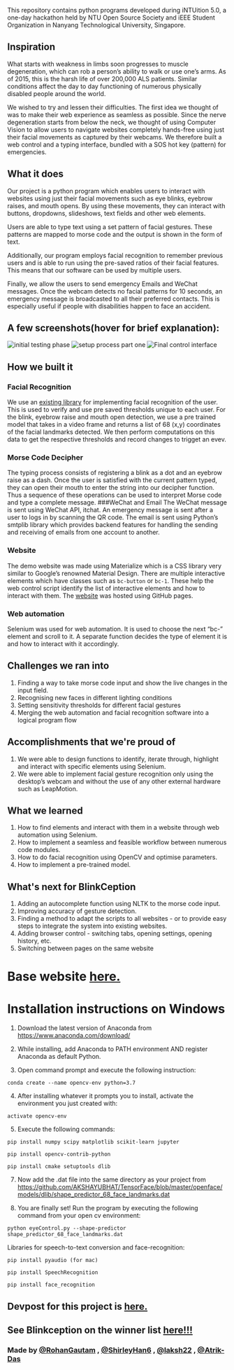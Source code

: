 This repository contains python programs developed during iNTUition 5.0, a one-day hackathon held by NTU Open Source Society and iEEE Student Organization in Nanyang Technological University, Singapore. 

## Inspiration
What starts with weakness in limbs soon progresses to muscle degeneration, which can rob a person’s ability to walk or use one’s arms. As of 2015, this is the harsh life of over 200,000 ALS patients. Similar conditions affect the day to day functioning of numerous physically disabled people around the world. 

We wished to try and lessen their difficulties. The first idea we thought of was to make their web experience  as seamless as possible. Since the nerve degeneration starts from below the neck, we thought of using Computer Vision to allow users to navigate websites completely hands-free using just their facial movements as captured by their webcams. We therefore built a web control and a typing interface, bundled with a SOS hot key (pattern) for emergencies.

## What it does
Our project is a python program which enables users to interact with websites using just their facial movements such as eye blinks, eyebrow raises, and mouth opens. By using these movements, they can interact with buttons, dropdowns, slideshows, text fields and other web elements. 

Users are able to type text using a set pattern of facial gestures. These patterns are mapped to morse code and the output is shown in the form of text.

Additionally, our program employs facial recognition to remember previous users and is able to run using the pre-saved ratios of their facial features. This means that our software can be used by multiple users. 

Finally, we allow the users to send emergency Emails and WeChat messages. Once the webcam detects no facial patterns for 10 seconds, an emergency message is broadcasted to all their preferred contacts. This is especially useful if people with disabilities happen to face an accident.

## A few screenshots(hover for brief explanation):
![initial testing phase](https://user-images.githubusercontent.com/17317792/46990372-977eb180-d133-11e8-9a7d-796a9a8194a6.png "initial testing phase")
![setup process part one](https://user-images.githubusercontent.com/17317792/46990487-170c8080-d134-11e8-9542-e5453dcdb2fa.png "setup process part one")
![Final control interface](https://user-images.githubusercontent.com/17317792/46990488-17a51700-d134-11e8-969b-d6136c0eb9c6.png "Final control interface")

## How we built it
### Facial Recognition
We use an [existing library](https://pypi.org/project/face_recognition/) for implementing facial recognition of the user. This is used to verify and use pre saved thresholds unique to each user. For the blink, eyebrow raise and mouth open detection, we use a pre trained model that takes in a video frame and returns a list of 68 (x,y) coordinates of the facial landmarks detected. We then perform computations on this data to get the respective thresholds and record changes to trigget an evev.
### Morse Code Decipher
The typing process consists of registering a blink as a dot and an eyebrow raise as a dash. Once the user is satisfied with the current pattern typed, they can open their mouth to enter the string into our decipher function. Thus a sequence of these operations can be used to interpret Morse code and type a complete message. 
###WeChat and Email
The WeChat message is sent using WeChat API, itchat. An emergency message is sent after a user to logs in by scanning the QR code. 
The email is sent using Python’s smtplib library which provides backend features for handling the sending and receiving of emails from one account to another.
### Website
The demo website was made using Materialize which is a CSS library very similar to Google’s renowned Material Design. There are multiple interactive elements which have classes such as ```bc-button``` or ```bc-1```. These help the web control script identify the list of interactive elements and how to interact with them. The [website](https://laksh22.github.io/blinkception-site/index.html) was hosted using GitHub pages.
### Web automation
Selenium was used for web automation. It is used to choose the next “bc-” element and scroll to it. A separate function decides the type of element it is and how to interact with it accordingly. 


## Challenges we ran into
1. Finding a way to take morse code input and show the live changes in the input field.
2. Recognising new faces in different lighting conditions
3. Setting sensitivity thresholds for different facial gestures
4. Merging the web automation and facial recognition software into a logical program flow

## Accomplishments that we're proud of
1. We were able to design functions to identify, iterate through, highlight and interact with specific elements using Selenium.
2. We were able to implement facial gesture recognition only using the desktop’s webcam and without the use of any other external hardware such as LeapMotion. 

## What we learned
1. How to find elements and interact with them in a website through web automation using Selenium.
2. How to implement a seamless and feasible workflow between numerous code modules.
3. How to do facial recognition using OpenCV and optimise parameters.
4. How to implement a pre-trained model.

## What's next for BlinkCeption
1. Adding an autocomplete function using NLTK to the morse code input.
2. Improving accuracy of gesture detection.
3. Finding a method to adapt the scripts to all websites - or to provide easy steps to integrate the system into existing websites.
4. Adding browser control - switching tabs, opening settings, opening history, etc.
5. Switching between pages on the same website


# Base website [here.](https://www.pyimagesearch.com/2017/04/24/eye-blink-detection-opencv-python-dlib/)

# Installation instructions on Windows

1) Download the latest version of Anaconda from https://www.anaconda.com/download/

2) While installing, add Anaconda to PATH environment AND register Anaconda as default Python.

3) Open command prompt and execute the following instruction: 

```conda create --name opencv-env python=3.7 ```

4) After installing whatever it prompts you to install, activate the environment you just created with: 

``` activate opencv-env ```

5) Execute the following commands:

``` pip install numpy scipy matplotlib scikit-learn jupyter ```

``` pip install opencv-contrib-python ```

``` pip install cmake setuptools dlib ```

7) Now add the .dat file into the same directory as your project from https://github.com/AKSHAYUBHAT/TensorFace/blob/master/openface/models/dlib/shape_predictor_68_face_landmarks.dat

8) You are finally set! Run the program by executing the following command from your open cv environment:

``` python eyeControl.py --shape-predictor shape_predictor_68_face_landmarks.dat ```

Libraries for speech-to-text conversion and face-recognition: 

``` pip install pyaudio (for mac) ```

``` pip install SpeechRecognition ```

``` pip install face_recognition ```

## Devpost for this project is [here.](https://devpost.com/software/blinkception)
## See Blinkception on the winner list [here!!!](https://intuitionv5.devpost.com/submissions)

### Made by [@RohanGautam](https://github.com/RohanGautam) , [@ShirleyHan6](https://github.com/ShirleyHan6) , [@laksh22](https://github.com/laksh22) , [@Atrik-Das](https://github.com/Atrik-Das)
